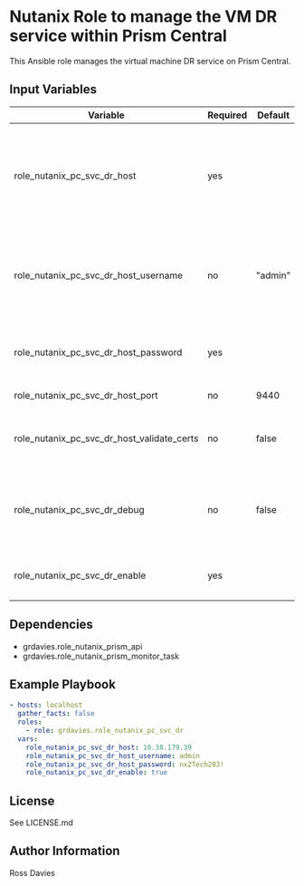 # Nutanix Role to manage the VM DR service within Prism Central

This Ansible role manages the virtual machine DR service on Prism Central.

## Input Variables

| Variable                                          | Required | Default | Choices                   | Comments                                                                                               |
|---------------------------------------------------|----------|---------|---------------------------|--------------------------------------------------------------------------------------------------------|
| role_nutanix_pc_svc_dr_host                       | yes      |         |                           | The IP address or FQDN for the Prism Centra) where you want to enable the service.                     |
| role_nutanix_pc_svc_dr_host_username              | no       | "admin" |                           | A valid username with appropriate rights to access the Nutanix API.                                    |
| role_nutanix_pc_svc_dr_host_password              | yes      |         |                           | A valid password for the supplied username.                                                            |
| role_nutanix_pc_svc_dr_host_port                  | no       | 9440    |                           | The Prism TCP port                                                                                     |
| role_nutanix_pc_svc_dr_host_validate_certs        | no       | false   | true / false              | Whether to check if Prism UI certificates are valid.                                                   |
| role_nutanix_pc_svc_dr_debug                      | no       | false   | true / false              | Whether to output variable contents for debugging purposes.                                            |
| role_nutanix_pc_svc_dr_enable                     | yes      |         | true / false              | Set to 'true' to enable Prism DR.                                                                      |

## Dependencies

- grdavies.role_nutanix_prism_api
- grdavies.role_nutanix_prism_monitor_task

## Example Playbook

```YAML
- hosts: localhost
  gather_facts: false
  roles:
    - role: grdavies.role_nutanix_pc_svc_dr
  vars:
    role_nutanix_pc_svc_dr_host: 10.38.179.39
    role_nutanix_pc_svc_dr_host_username: admin
    role_nutanix_pc_svc_dr_host_password: nx2Tech283!
    role_nutanix_pc_svc_dr_enable: true
```

## License

See LICENSE.md

## Author Information

Ross Davies
